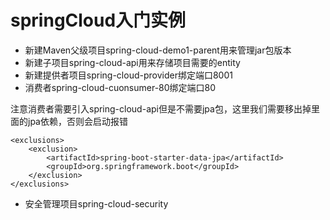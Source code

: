 # springCloud入门实例
- 新建Maven父级项目spring-cloud-demo1-parent用来管理jar包版本
- 新建子项目spring-cloud-api用来存储项目需要的entity
- 新建提供者项目spring-cloud-provider绑定端口8001
- 消费者spring-cloud-cuonsumer-80绑定端口80

注意消费者需要引入spring-cloud-api但是不需要jpa包，这里我们需要移出掉里面的jpa依赖，否则会启动报错

```
<exclusions>
    <exclusion>
        <artifactId>spring-boot-starter-data-jpa</artifactId>
        <groupId>org.springframework.boot</groupId>
    </exclusion>
</exclusions>
```

- 安全管理项目spring-cloud-security
